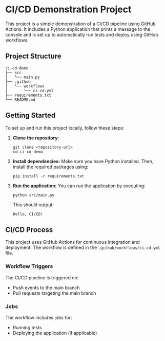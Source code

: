 # CI/CD Demonstration Project

This project is a simple demonstration of a CI/CD pipeline using GitHub Actions. It includes a Python application that prints a message to the console and is set up to automatically run tests and deploy using GitHub workflows.

## Project Structure

```
ci-cd-demo
├── src
│   └── main.py
├── .github
│   └── workflows
│       └── ci-cd.yml
├── requirements.txt
└── README.md
```

## Getting Started

To set up and run this project locally, follow these steps:

1. **Clone the repository:**
   ```
   git clone <repository-url>
   cd ci-cd-demo
   ```

2. **Install dependencies:**
   Make sure you have Python installed. Then, install the required packages using:
   ```
   pip install -r requirements.txt
   ```

3. **Run the application:**
   You can run the application by executing:
   ```
   python src/main.py
   ```

   This should output:
   ```
   Hello, CI/CD!
   ```

## CI/CD Process

This project uses GitHub Actions for continuous integration and deployment. The workflow is defined in the `.github/workflows/ci-cd.yml` file. 

### Workflow Triggers

The CI/CD pipeline is triggered on:
- Push events to the main branch
- Pull requests targeting the main branch

### Jobs

The workflow includes jobs for:
- Running tests
- Deploying the application (if applicable)